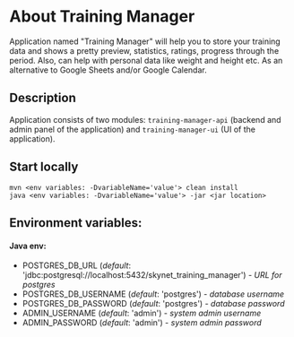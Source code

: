 # About Training Manager
Application named "Training Manager" will help you to store your training data and shows a pretty preview, statistics, ratings, progress through the period.
Also, can help with personal data like weight and height etc. As an alternative to Google Sheets and/or Google Calendar.

## Description
Application consists of two modules: `training-manager-api`
(backend and admin panel of the application) and `training-manager-ui`
(UI of the application).

## Start locally
```
mvn <env variables: -DvariableName='value'> clean install
java <env variables: -DvariableName='value'> -jar <jar location>
```
## Environment variables:

#### Java env:
- POSTGRES_DB_URL (_default_: 'jdbc:postgresql://localhost:5432/skynet_training_manager') - _URL for postgres_
- POSTGRES_DB_USERNAME (_default_: 'postgres') - _database username_
- POSTGRES_DB_PASSWORD (_default_: 'postgres') - _database password_
- ADMIN_USERNAME (_default_: 'admin') - _system admin username_
- ADMIN_PASSWORD (_default_: 'admin') - _system admin password_

[//]: # (## Spring profiles)
[//]: # (- default - *profile, used in production*)
[//]: # (- local - *run application for local development*)
